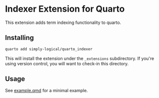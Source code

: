 # Indexer Extension for Quarto

This extension adds term indexing functionality to quarto.

## Installing

```bash
quarto add simply-logical/quarto_indexer
```

This will install the extension under the `_extensions` subdirectory.
If you're using version control, you will want to check-in this directory.

## Usage

See [example.qmd](example.qmd) for a minimal example.
